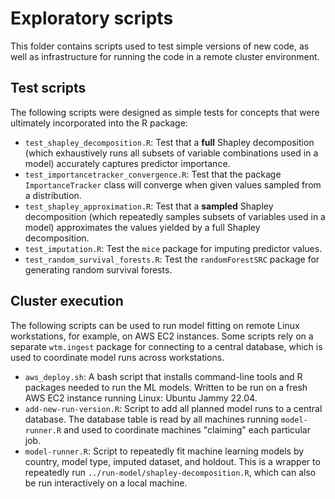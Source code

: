 # Exploratory scripts

This folder contains scripts used to test simple versions of new code, as well as infrastructure for running the code in a remote cluster environment.


## Test scripts

The following scripts were designed as simple tests for concepts that were ultimately incorporated into the R package:

- `test_shapley_decomposition.R`: Test that a **full** Shapley decomposition (which exhaustively runs all subsets of variable combinations used in a model) accurately captures predictor importance.
- `test_importancetracker_convergence.R`: Test that the package `ImportanceTracker` class will converge when given values sampled from a distribution.
- `test_shapley_approximation.R`: Test that a **sampled** Shapley decomposition (which repeatedly samples subsets of variables used in a model) approximates the values yielded by a full Shapley decomposition.
- `test_imputation.R`: Test the `mice` package for imputing predictor values.
- `test_random_survival_forests.R`: Test the `randomForestSRC` package for generating random survival forests.


## Cluster execution

The following scripts can be used to run model fitting on remote Linux workstations, for example, on AWS EC2 instances. Some scripts rely on a separate `wtm.ingest` package for connecting to a central database, which is used to coordinate model runs across workstations.

- `aws_deploy.sh`: A bash script that installs command-line tools and R packages needed to run the ML models. Written to be run on a fresh AWS EC2 instance running Linux: Ubuntu Jammy 22.04.
- `add-new-run-version.R`: Script to add all planned model runs to a central database. The database table is read by all machines running `model-runner.R` and used to coordinate machines "claiming" each particular job.
- `model-runner.R`: Script to repeatedly fit machine learning models by country, model type, imputed dataset, and holdout. This is a wrapper to repeatedly run `../run-model/shapley-decomposition.R`, which can also be run interactively on a local machine.

